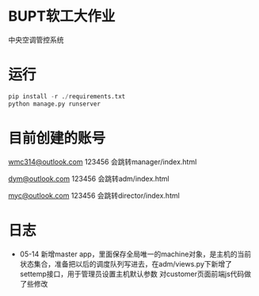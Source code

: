 # BUPT软工大作业
中央空调管控系统
# 运行
```python
pip install -r ./requirements.txt
python manage.py runserver
```
# 目前创建的账号
wmc314@outlook.com
123456
会跳转manager/index.html

dym@outlook.com
123456
会跳转adm/index.html

myc@outlook.com
123456
会跳转director/index.html
# 日志
- 05-14
新增master app，里面保存全局唯一的machine对象，是主机的当前状态集合，准备把以后的调度队列写进去，在adm/views.py下新增了settemp接口，用于管理员设置主机默认参数
对customer页面前端js代码做了些修改